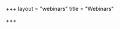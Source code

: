 +++
layout = "webinars"
title = "Webinars"

+++

<!-- section layout stored in /layouts/section/webinars.html -->
